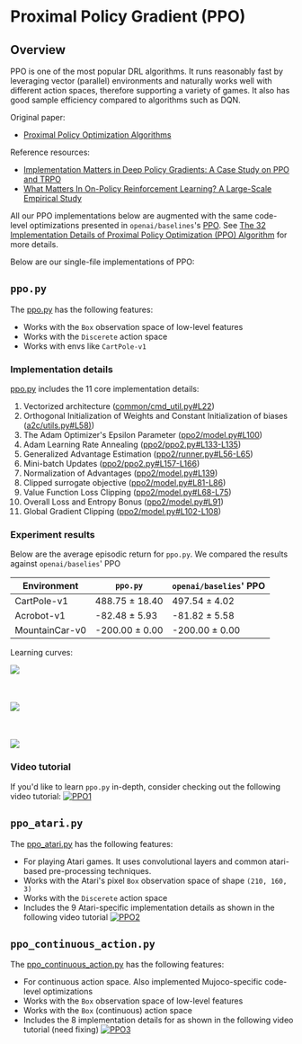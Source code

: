 # Proximal Policy Gradient (PPO)

<style>
.grid-container {
    display: grid;
    grid-template-columns: repeat(auto-fit, minmax(240px, 1fr));
    image-rendering: -webkit-optimize-contrast;
    grid-gap: 50px;
}
</style>


## Overview

PPO is one of the most popular DRL algorithms. It runs reasonably fast by leveraging vector (parallel) environments and naturally works well with different action spaces, therefore supporting a variety of games. It also has good sample efficiency compared to algorithms such as DQN.


Original paper: 

* [Proximal Policy Optimization Algorithms](https://arxiv.org/abs/1707.06347)

Reference resources:

* [Implementation Matters in Deep Policy Gradients: A Case Study on PPO and TRPO](https://arxiv.org/abs/2005.12729)
* [What Matters In On-Policy Reinforcement Learning? A Large-Scale Empirical Study](https://arxiv.org/abs/2006.05990)

All our PPO implementations below are augmented with the same code-level optimizations presented in `openai/baselines`'s [PPO](https://github.com/openai/baselines/tree/master/baselines/ppo2). See [The 32 Implementation Details of Proximal Policy Optimization (PPO) Algorithm](https://costa.sh/blog-the-32-implementation-details-of-ppo.html) for more details.

Below are our single-file implementations of PPO:

## `ppo.py`

The [ppo.py](https://github.com/vwxyzjn/cleanrl/blob/master/cleanrl/ppo.py) has the following features:

* Works with the `Box` observation space of low-level features
* Works with the `Discerete` action space
* Works with envs like `CartPole-v1`

### Implementation details

[ppo.py](https://github.com/vwxyzjn/cleanrl/blob/master/cleanrl/ppo.py) includes the 11 core implementation details:

1. Vectorized architecture ([common/cmd_util.py#L22](https://github.com/openai/baselines/blob/ea25b9e8b234e6ee1bca43083f8f3cf974143998/baselines/common/cmd_util.py#L22))
1. Orthogonal Initialization of Weights and Constant Initialization of biases ([a2c/utils.py#L58)](https://github.com/openai/baselines/blob/ea25b9e8b234e6ee1bca43083f8f3cf974143998/baselines/a2c/utils.py#L58))
1. The Adam Optimizer's Epsilon Parameter ([ppo2/model.py#L100](https://github.com/openai/baselines/blob/ea25b9e8b234e6ee1bca43083f8f3cf974143998/baselines/ppo2/model.py#L100))
1. Adam Learning Rate Annealing ([ppo2/ppo2.py#L133-L135](https://github.com/openai/baselines/blob/ea25b9e8b234e6ee1bca43083f8f3cf974143998/baselines/ppo2/ppo2.py#L133-L135))
1. Generalized Advantage Estimation ([ppo2/runner.py#L56-L65](https://github.com/openai/baselines/blob/ea25b9e8b234e6ee1bca43083f8f3cf974143998/baselines/ppo2/runner.py#L56-L65))
1. Mini-batch Updates ([ppo2/ppo2.py#L157-L166](https://github.com/openai/baselines/blob/ea25b9e8b234e6ee1bca43083f8f3cf974143998/baselines/ppo2/ppo2.py#L157-L166))
1. Normalization of Advantages ([ppo2/model.py#L139](https://github.com/openai/baselines/blob/ea25b9e8b234e6ee1bca43083f8f3cf974143998/baselines/ppo2/model.py#L139))
1. Clipped surrogate objective ([ppo2/model.py#L81-L86](https://github.com/openai/baselines/blob/ea25b9e8b234e6ee1bca43083f8f3cf974143998/baselines/ppo2/model.py#L81-L86))
1. Value Function Loss Clipping ([ppo2/model.py#L68-L75](https://github.com/openai/baselines/blob/ea25b9e8b234e6ee1bca43083f8f3cf974143998/baselines/ppo2/model.py#L68-L75))
1. Overall Loss and Entropy Bonus ([ppo2/model.py#L91](https://github.com/openai/baselines/blob/ea25b9e8b234e6ee1bca43083f8f3cf974143998/baselines/ppo2/model.py#L91))
1. Global Gradient Clipping ([ppo2/model.py#L102-L108](https://github.com/openai/baselines/blob/ea25b9e8b234e6ee1bca43083f8f3cf974143998/baselines/ppo2/model.py#L102-L108))


### Experiment results

Below are the average episodic return for `ppo.py`. We compared the results
against `openai/baselies`' PPO

| Environment      | `ppo.py` | `openai/baselies`' PPO
| ----------- | ----------- | ----------- |
| CartPole-v1      | 488.75 ± 18.40      |497.54 ± 4.02  |
| Acrobot-v1   | -82.48 ± 5.93     |  -81.82 ± 5.58 |
| MountainCar-v0   | -200.00 ± 0.00         | -200.00 ± 0.00 |

<!-- <iframe src="https://wandb.ai/vwxyzjn/ppo-details/reports/ppo-py-benchmark--VmlldzoxNTkxOTc4#benchmark-results:" style="width:100%; height:500px" title="CleanRL CartPole-v1 Example"></iframe> -->

Learning curves:

<div class="grid-container">
<img src="https://ppo-details.cleanrl.dev//public/images/2021-11-5-ppo-implementation-details//CartPole-v1.png">

<img src="https://ppo-details.cleanrl.dev//public/images/2021-11-5-ppo-implementation-details//Acrobot-v1.png">

<img src="https://ppo-details.cleanrl.dev//public/images/2021-11-5-ppo-implementation-details//MountainCar-v0.png">
</div>


### Video tutorial

If you'd like to learn `ppo.py` in-depth, consider checking out the following video tutorial:
[![PPO1](ppo-1-title.png)](https://youtu.be/MEt6rrxH8W4)


## `ppo_atari.py`

The [ppo_atari.py](https://github.com/vwxyzjn/cleanrl/blob/master/cleanrl/ppo_atari.py) has the following features:

* For playing Atari games. It uses convolutional layers and common atari-based pre-processing techniques.
* Works with the Atari's pixel `Box` observation space of shape `(210, 160, 3)`
* Works with the `Discerete` action space
* Includes the 9 Atari-specific implementation details as shown in the following video tutorial
  [![PPO2](ppo-2-title.png)](https://youtu.be/05RMTj-2K_Y)

## `ppo_continuous_action.py`

The [ppo_continuous_action.py](https://github.com/vwxyzjn/cleanrl/blob/master/cleanrl/ppo_continuous_action.py) has the following features:

* For continuous action space. Also implemented Mujoco-specific code-level optimizations
* Works with the `Box` observation space of low-level features
* Works with the `Box` (continuous) action space
* Includes the 8 implementation details for  as shown in the following video tutorial (need fixing)
  [![PPO3](ppo-3-title.png)](https://youtu.be/05RMTj-2K_Y)
